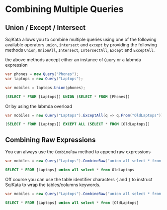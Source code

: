 # Combining Multiple Queries

## Union / Except / Intersect

SqlKata allows you to combine multiple queries using one of the following available operators `union`, `intersect` and `except` by providing the following methods `Union`, `UnionAll`, `Intersect`, `IntersectAll`, `Except` and `ExceptAll`.


the above methods accept either an instance of `Query` or a labmda expression


```cs
var phones = new Query("Phones");
var laptops = new Query("Laptops");

var mobiles = laptops.Union(phones);
```

```sql
(SELECT * FROM [Laptops]) UNION (SELECT * FROM [Phones])
```


Or by using the labmda overload

```cs
var mobiles = new Query("Laptops").ExceptAll(q => q.From("OldLaptops"));
```

```sql
(SELECT * FROM [Laptops]) EXCEPT ALL (SELECT * FROM [OldLaptops])
```

## Combining Raw Expressions

You can always use the `CombineRaw` method to append raw expressions

```cs
var mobiles = new Query("Laptops").CombineRaw("union all select * from OldLaptops");
```

```sql
SELECT * FROM [Laptops] union all select * from OldLaptops
```

Off course you can use the table identifier characters `{` and `}` to instruct SqlKata to wrap the tables/columns keywords.


```cs
var mobiles = new Query("Laptops").CombineRaw("union all select * from {OldLaptops}");
```

```sql
SELECT * FROM [Laptops] union all select * from [OldLaptops]
```